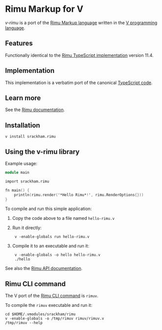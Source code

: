 # Rimu Markup for V

_v-rimu_ is a port of the [Rimu Markup language](https://github.com/srackham/rimu) written in the [V programming language](https://vlang.io/).

## Features
Functionally identical to the [Rimu TypeScript implementation](https://github.com/srackham/rimu) version 11.4.

## Implementation
This implementation is a verbatim port of the canonical [TypeScript code](https://github.com/srackham/rimu).

## Learn more
See the [Rimu documentation](https://srackham.github.io/rimu/reference.html).

## Installation

    v install srackham.rimu

<!-- TODO Example installation and test workflows for Ubuntu, macOS and Windows can be found in the Github Actions [workflow file](https://github.com/srackham/v-rimu/blob/master/.github/workflows/ci.yml). -->

## Using the v-rimu library
Example usage:

``` v
module main

import srackham.rimu

fn main() {
	println(rimu.render('*Hello Rimu*!', rimu.RenderOptions{}))
}
```
To compile and run this simple application:

1. Copy the code above to a file named `hello-rimu.v`
2. Run it directly:

        v -enable-globals run hello-rimu.v

3. Compile it to an executable and run it:

        v -enable-globals -o hello hello-rimu.v
        ./hello

See also the [Rimu API documentation](https://srackham.github.io/rimu/reference.html#api).


## Rimu CLI command
The V port of the [Rimu CLI command](https://srackham.github.io/rimu/reference.html#rimuc-command) is `rimuv`.

To compile the `rimuv` executable and run it:

    cd $HOME/.vmodules/srackham/rimu
    v -enable-globals -o /tmp/rimuv rimuv/rimuv.v
    /tmp/rimuv --help
